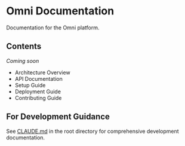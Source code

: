 # Omni Documentation

Documentation for the Omni platform.

## Contents

*Coming soon*

- Architecture Overview
- API Documentation
- Setup Guide
- Deployment Guide
- Contributing Guide

## For Development Guidance

See [CLAUDE.md](../CLAUDE.md) in the root directory for comprehensive development documentation.
